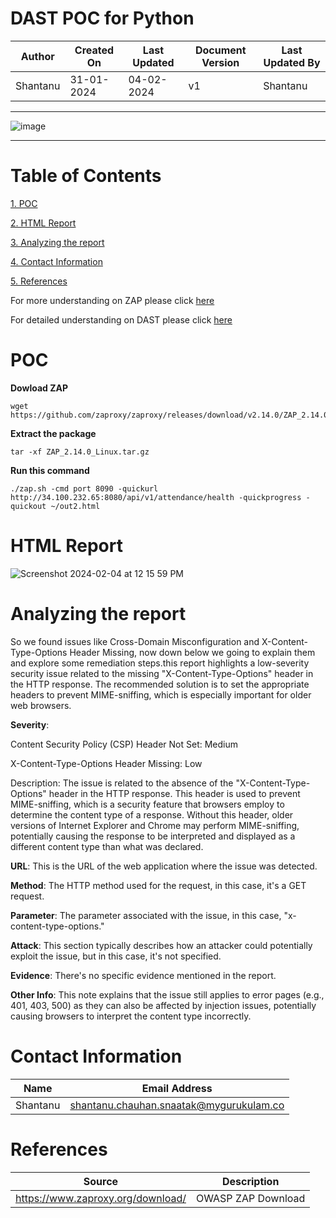 # DAST POC for Python
| Author | Created On | Last Updated | Document Version | Last Updated By |
| ------ | ---------- | ------------ | ---------------- | --------------- |
| Shantanu | 31-01-2024 | 04-02-2024   |         v1     |     Shantanu    |
***
![image](https://github.com/avengers-p7/Documentation/assets/156056364/12604427-c916-4d1b-95af-272227318369)
***
# Table of Contents
[1. POC](#poc)

[2. HTML Report](#html-report)

[3. Analyzing the report](#analyzing-the-report)

[4. Contact Information](#contact-information)

[5. References](#refrences)

For more understanding on ZAP please click [here](https://github.com/avengers-p7/Documentation/blob/main/Application_CI/Design/05-%20GoLang%20CI%20Checks/DAST_POC%20(%20Golang%20CI%20Checks).md)

For detailed understanding on  DAST please click [here](https://github.com/avengers-p7/Documentation/blob/main/Application_CI/Design/02-%20Generic%20CI%20operation/DAST/Documentation/README.md)
# POC 
**Dowload ZAP**
```shell
wget https://github.com/zaproxy/zaproxy/releases/download/v2.14.0/ZAP_2.14.0_Linux.tar.gz
```
**Extract the package**
```shell
tar -xf ZAP_2.14.0_Linux.tar.gz
```
**Run this command**
```shell
./zap.sh -cmd port 8090 -quickurl http://34.100.232.65:8080/api/v1/attendance/health -quickprogress -quickout ~/out2.html
```
# HTML Report
![Screenshot 2024-02-04 at 12 15 59 PM](https://github.com/avengers-p7/Documentation/assets/156056364/ca84d07a-5208-4762-9bf8-fa4198832f71)

# Analyzing the report
So we found issues like Cross-Domain Misconfiguration and X-Content-Type-Options Header Missing, now down below we going to explain them and explore some remediation steps.this report highlights a low-severity security issue related to the missing "X-Content-Type-Options" header in the HTTP response. The recommended solution is to set the appropriate headers to prevent MIME-sniffing, which is especially important for older web browsers.

**Severity**: 

Content Security Policy (CSP) Header Not Set: Medium

X-Content-Type-Options Header Missing: Low

Description: The issue is related to the absence of the "X-Content-Type-Options" header in the HTTP response. This header is used to prevent MIME-sniffing, which is a security feature that browsers employ to determine the content type of a response. Without this header, older versions of Internet Explorer and Chrome may perform MIME-sniffing, potentially causing the response to be interpreted and displayed as a different content type than what was declared.

**URL**: This is the URL of the web application where the issue was detected.

**Method**: The HTTP method used for the request, in this case, it's a GET request.

**Parameter**: The parameter associated with the issue, in this case, "x-content-type-options."

**Attack**: This section typically describes how an attacker could potentially exploit the issue, but in this case, it's not specified.

**Evidence**: There's no specific evidence mentioned in the report.

**Other Info**: This note explains that the issue still applies to error pages (e.g., 401, 403, 500) as they can also be affected by injection issues, potentially causing browsers to interpret the content type incorrectly.

# Contact Information
| Name | Email Address |
| ---- | ------------- |
| Shantanu  | shantanu.chauhan.snaatak@mygurukulam.co |

# References
| Source | Description  | 
| -------- | ------- |
| https://www.zaproxy.org/download/ | OWASP ZAP Download |
